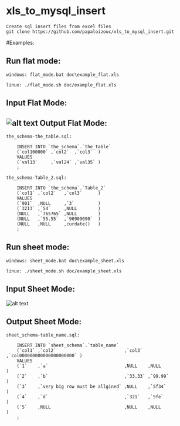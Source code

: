 xls_to_mysql_insert
===================

    Create sql insert files from excel files
    git clone https://github.com/papaloizouc/xls_to_mysql_insert.git

#Examples:

Run flat mode:
---

    windows: flat_mode.bat doc\example_flat.xls

    linux: ./flat_mode.sh doc/example_flat.xls


Input Flat Mode:
---
![alt text](https://raw.github.com/papaloizouc/xls_to_mysql_insert/master/doc/xls_file_.png "Input")
Output Flat Mode:
---

    the_schema-the_table.sql:
```mysql
    INSERT INTO `the_schema`.`the_table`
    (`col100000` ,`col2`  ,`col3`  )
    VALUES
    (`val13`     ,`val24` ,`val35` )
    ;
```


    the_schema-Table_2.sql:
```mysql
    INSERT INTO `the_schema`.`Table_2`
    (`col1` ,`col2`   ,`col3`      )
    VALUES
    (`901`  ,NULL     ,`3`         )
    (`3213` ,`54`     ,NULL        )
    (NULL   ,`765765` ,NULL        )
    (NULL   ,`55.55`  ,`90909090`  )
    (NULL   ,NULL     ,curdate()   )
    ;
```
Run sheet mode:
---

    windows: sheet_mode.bat doc\example_sheet.xls

    linux: ./sheet_mode.sh doc/example_sheet.xls


Input Sheet Mode:
---
![alt text](https://raw.github.com/papaloizouc/xls_to_mysql_insert/master/doc/xls_file_sheets.png "Input")


Output Sheet Mode:
---

    sheet_schema-table_name.sql:
```mysql
    INSERT INTO `sheet_schema`.`table_name`
    (`col1` ,`col2`                          ,`col3`  ,`col000000000000000000000` )
    VALUES
    (`1`    ,`a`                             ,NULL    ,NULL                       )
    (`2`    ,`b`                             ,`33.33` ,`99.99`                    )
    (`3`    ,`very big row must be allgined` ,NULL    ,`5f34`                     )
    (`4`    ,`d`                             ,`321`   ,`5fe`                      )
    (`5`    ,NULL                            ,NULL    ,NULL                       )
    ;
```

